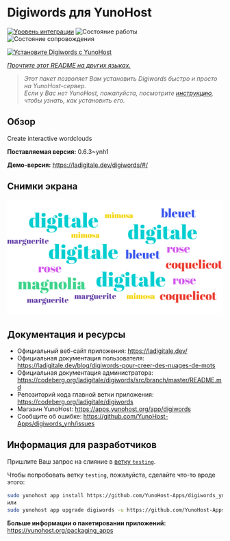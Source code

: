 <!--
Важно: этот README был автоматически сгенерирован <https://github.com/YunoHost/apps/tree/master/tools/readme_generator>
Он НЕ ДОЛЖЕН редактироваться вручную.
-->

# Digiwords для YunoHost

[![Уровень интеграции](https://apps.yunohost.org/badge/integration/digiwords)](https://ci-apps.yunohost.org/ci/apps/digiwords/)
![Состояние работы](https://apps.yunohost.org/badge/state/digiwords)
![Состояние сопровождения](https://apps.yunohost.org/badge/maintained/digiwords)

[![Установите Digiwords с YunoHost](https://install-app.yunohost.org/install-with-yunohost.svg)](https://install-app.yunohost.org/?app=digiwords)

*[Прочтите этот README на других языках.](./ALL_README.md)*

> *Этот пакет позволяет Вам установить Digiwords быстро и просто на YunoHost-сервер.*  
> *Если у Вас нет YunoHost, пожалуйста, посмотрите [инструкцию](https://yunohost.org/install), чтобы узнать, как установить его.*

## Обзор

Create interactive wordclouds


**Поставляемая версия:** 0.6.3~ynh1

**Демо-версия:** <https://ladigitale.dev/digiwords/#/>

## Снимки экрана

![Снимок экрана Digiwords](./doc/screenshots/screenshot.jpg)

## Документация и ресурсы

- Официальный веб-сайт приложения: <https://ladigitale.dev/>
- Официальная документация пользователя: <https://ladigitale.dev/blog/digiwords-pour-creer-des-nuages-de-mots>
- Официальная документация администратора: <https://codeberg.org/ladigitale/digiwords/src/branch/master/README.md>
- Репозиторий кода главной ветки приложения: <https://codeberg.org/ladigitale/digiwords>
- Магазин YunoHost: <https://apps.yunohost.org/app/digiwords>
- Сообщите об ошибке: <https://github.com/YunoHost-Apps/digiwords_ynh/issues>

## Информация для разработчиков

Пришлите Ваш запрос на слияние в [ветку `testing`](https://github.com/YunoHost-Apps/digiwords_ynh/tree/testing).

Чтобы попробовать ветку `testing`, пожалуйста, сделайте что-то вроде этого:

```bash
sudo yunohost app install https://github.com/YunoHost-Apps/digiwords_ynh/tree/testing --debug
или
sudo yunohost app upgrade digiwords -u https://github.com/YunoHost-Apps/digiwords_ynh/tree/testing --debug
```

**Больше информации о пакетировании приложений:** <https://yunohost.org/packaging_apps>
